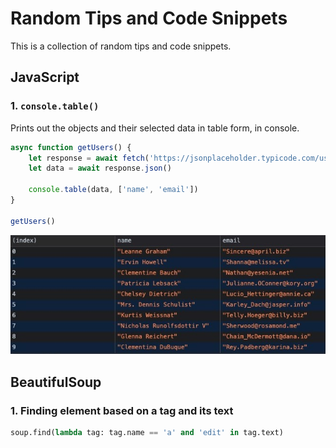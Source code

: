 # Random Tips and Code Snippets
This is a collection of random tips and code snippets.

## JavaScript
### 1. `console.table()`
Prints out the objects and their selected data in table form, in console.
```js
async function getUsers() {
    let response = await fetch('https://jsonplaceholder.typicode.com/users')
    let data = await response.json()
    
    console.table(data, ['name', 'email'])
}

getUsers()
```
![console-table](./images/console-table.jpg)

## BeautifulSoup

### 1. Finding element based on a tag and its text
```python
soup.find(lambda tag: tag.name == 'a' and 'edit' in tag.text) 
```
